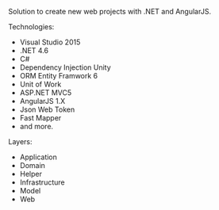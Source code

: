 Solution to create new web projects with .NET and AngularJS.

Technologies:
* Visual Studio 2015
* .NET 4.6
* C#
* Dependency Injection Unity
* ORM Entity Framwork 6
* Unit of Work
* ASP.NET MVC5
* AngularJS 1.X
* Json Web Token
* Fast Mapper
* and more.

Layers:
* Application
* Domain
* Helper
* Infrastructure
* Model
* Web